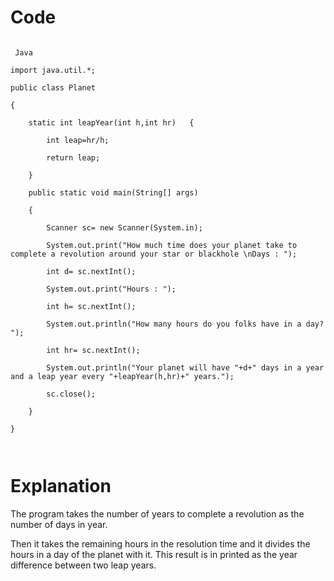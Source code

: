 # Code

```

 Java 

import java.util.*;

public class Planet 

{

	static int leapYear(int h,int hr)	{

		int leap=hr/h;

		return leap;

	}

	public static void main(String[] args) 

	{

		Scanner sc= new Scanner(System.in);

		System.out.print("How much time does your planet take to complete a revolution around your star or blackhole \nDays : ");

		int d= sc.nextInt();

		System.out.print("Hours : ");

		int h= sc.nextInt();

		System.out.println("How many hours do you folks have in a day? ");

		int hr= sc.nextInt();

		System.out.println("Your planet will have "+d+" days in a year and a leap year every "+leapYear(h,hr)+" years.");

		sc.close(); 

	}

}

		

```

# Explanation

The program takes the number of years to complete a revolution as the number of days in year.

Then it takes the remaining hours in the resolution time and it divides the hours in a day of the planet with it. This result is in printed as the year difference between two leap years.

